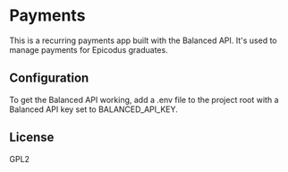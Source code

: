 # Payments

This is a recurring payments app built with the Balanced API.
It's used to manage payments for Epicodus graduates.

## Configuration
To get the Balanced API working, add a .env file to the project root with a Balanced API key set to BALANCED_API_KEY.

## License
GPL2

